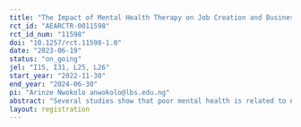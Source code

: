 ```yaml
---
title: "The Impact of Mental Health Therapy on Job Creation and Business Performance of Female Entrepreneurs"
rct_id: "AEARCTR-0011598"
rct_id_num: "11598"
doi: "10.1257/rct.11598-1.0"
date: "2023-06-19"
status: "on_going"
jel: "I15, I31, L25, L26"
start_year: "2022-11-30"
end_year: "2024-06-30"
pi: "Arinze Nwokolo anwokolo@lbs.edu.ng"
abstract: "Several studies show that poor mental health is related to negative labor outcomes. Although there is also a long history of research that focuses on employees' mental health and well-being there is little or no research on the mental health of employers. There are three reasons why this is relevant. First, the cognitive complexity and responsibility inherent in owner-manager roles might be sufficient to tax the mental well-being of the employer. Second, a characteristic of owner-manager jobs is social isolation and loneliness which is antithetical to mental health. Third, many employers carry the burden of employees' negative emotions (such as sadness, anger) and behaviors (e.g., aggression, undermining). Given the importance of an employer’s mental health to themselves, their employees, and the organization, it is vital to explore the impact of mental health therapy on owner-managers of small and medium-scale enterprises who face more business constraints in developing countries. Using a randomized controlled trial (RCT) design, this study will evaluate impact of a mental health therapy on job creation (i.e., number of employees) and business performance outcome (such as sales and profits) of female-led Nigerian firms.  The project will recruit female business owners and randomly assign them to receive therapy sessions through virtual reality, through peer-led groups, or to a no-therapy control group. The findings of this study will show the effect of a psychological-based approach on women’s mental health and business outcomes."
layout: registration
---
```


